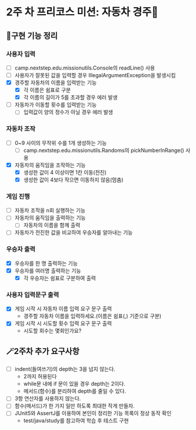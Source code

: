 # 2주 차 프리코스 미션: 자동차 경주🚗

## 📄구현 기능 정리

### 사용자 입력

- [ ] camp.nextstep.edu.missionutils.Console의 readLine() 사용
- [ ] 사용자가 잘못된 값을 입력할 경우 IllegalArgumentException을 발생시킴
- [x] 경주할 자동차의 이름을 입력받는 기능
    - [x] 각 이름은 쉼표로 구분
    - [x] 각 이름의 길이가 5를 초과할 경우 에러 발생
- [ ] 자동차가 이동할 횟수를 입력받는 기능
    - [ ] 입력값이 양의 정수가 아닐 경우 에러 발생

### 자동차 조작

- [ ] 0~9 사이의 무작위 수를 1개 생성하는 기능
    - [ ] camp.nextstep.edu.missionutils.Randoms의 pickNumberInRange() 사용
- [x] 자동차의 움직임을 조작하는 기능
    - [x] 생성한 값이 4 이상이면 1칸 이동(전진)
    - [x] 생성한 값이 4보다 작으면 이동하지 않음(멈춤)

### 게임 진행

- [ ] 자동차 조작을 n회 실행하는 기능
- [ ] 자동차의 움직임을 출력하는 기능
    - [ ] 자동차의 이름을 함께 출력
- [ ] 자동차가 전진한 값을 비교하여 우승자를 알아내는 기능

### 우승자 출력

- [x] 우승자를 한 명 출력하는 기능
- [x] 우승자를 여러명 출력하는 기능
    - [x] 각 우승자는 쉼표로 구분하여 출력

### 사용자 입력문구 출력

- [x] 게임 시작 시 자동차 이름 입력 요구 문구 출력
    - 경주할 자동차 이름을 입력하세요.(이름은 쉼표(,) 기준으로 구분)
- [x] 게임 시작 시 시도할 횟수 입력 요구 문구 출력
    - 시도할 회수는 몇회인가요?

## 🪄2주차 추가 요구사항

-[ ] indent(들여쓰기)의 depth는 3을 넘지 않는다.
    - 2까지 허용된다
    - while문 내에 if 문이 있을 경우 depth는 2이다.
    - 메서드(함수)를 분리하여 depth를 줄일 수 있다.
- [ ] 3항 연산자를 사용하지 않는다.
- [ ] 함수(메서드)가 한 가지 일만 하도록 최대한 작게 만들자.
- [ ] JUnit5와 AssertJ를 이용하여 본인이 정리한 기능 목록이 정상 동작 확인
    - test/java/study를 참고하여 학습 후 테스트 구현